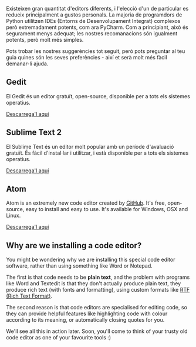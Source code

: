 Existeixen gran quantitat d'editors diferents, i l'elecció d'un de particular es redueix principalment a gustos personals. La majoria de programdors de Python utilitzen IDEs (Entorns de Desenvolupament Integrat) complexos però extremadament potents, com ara PyCharm. Com a principiant, això és segurament menys adequat; les nostres recomanacions són igualment potents, però molt més simples.

Pots trobar les nostres suggerències tot seguit, però pots preguntar al teu guia quines són les seves preferències - així et serà molt més fàcil demanar-li ajuda.

## Gedit

El Gedit és un editor gratuït, open-source, disponible per a tots els sistemes operatius.

[Descarrega'l aquí](https://wiki.gnome.org/Apps/Gedit#Download)

## Sublime Text 2

El Sublime Text és un editor molt popular amb un període d'avaluació gratuït. És fàcil d'instal·lar i utilitzar, i està disponible per a tots els sistemes operatius.

[Descarrega'l aquí](http://www.sublimetext.com/2)

## Atom

Atom is an extremely new code editor created by [GitHub](http://github.com/). It's free, open-source, easy to install and easy to use. It's available for Windows, OSX and Linux.

[Descarrega'l aquí](https://atom.io/)

## Why are we installing a code editor?

You might be wondering why we are installing this special code editor software, rather than using something like Word or Notepad.

The first is that code needs to be **plain text**, and the problem with programs like Word and Textedit is that they don't actually produce plain text, they produce rich text (with fonts and formatting), using custom formats like [RTF (Rich Text Format)](https://en.wikipedia.org/wiki/Rich_Text_Format).

The second reason is that code editors are specialised for editing code, so they can provide helpful features like highlighting code with colour according to its meaning, or automatically closing quotes for you.

We'll see all this in action later. Soon, you'll come to think of your trusty old code editor as one of your favourite tools :)